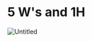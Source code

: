 # 5 W's and 1H
 ![Untitled](https://user-images.githubusercontent.com/98838252/156413774-e68adce2-a356-454f-87a5-38e4f59f52f0.jpg)

